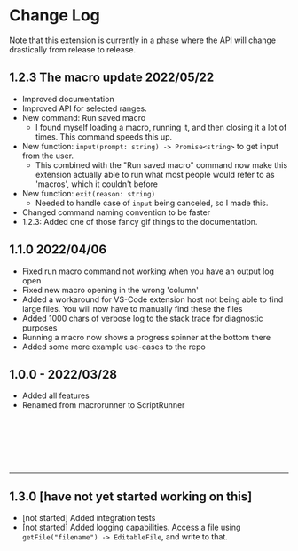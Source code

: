 # Change Log

Note that this extension is currently in a phase where the API will change drastically from release to release.

## 1.2.3 The macro update 2022/05/22

-   Improved documentation
-   Improved API for selected ranges.
-   New command: Run saved macro
    -   I found myself loading a macro, running it, and then closing it a lot of times. This command speeds this up.
-   New function: `input(prompt: string) -> Promise<string>` to get input from the user.
    -   This combined with the "Run saved macro" command now make this extension actually able to run what most people would refer to as 'macros', which it couldn't before
-   New function: `exit(reason: string)`
    -   Needed to handle case of `input` being canceled, so I made this.
-   Changed command naming convention to be faster
-   1.2.3: Added one of those fancy gif things to the documentation.

## 1.1.0 2022/04/06

-   Fixed run macro command not working when you have an output log open
-   Fixed new macro opening in the wrong 'column'
-   Added a workaround for VS-Code extension host not being able to find large files. You will now have to manually find these the files
-   Added 1000 chars of verbose log to the stack trace for diagnostic purposes
-   Running a macro now shows a progress spinner at the bottom there
-   Added some more example use-cases to the repo

## 1.0.0 - 2022/03/28

-   Added all features
-   Renamed from macrorunner to ScriptRunner

<br>
<br>
<br>
<br>
<br>

<hr>

## 1.3.0 [have not yet started working on this]

-   [not started] Added integration tests
-   [not started] Added logging capabilities. Access a file using `getFile("filename") -> EditableFile`, and write to that.
